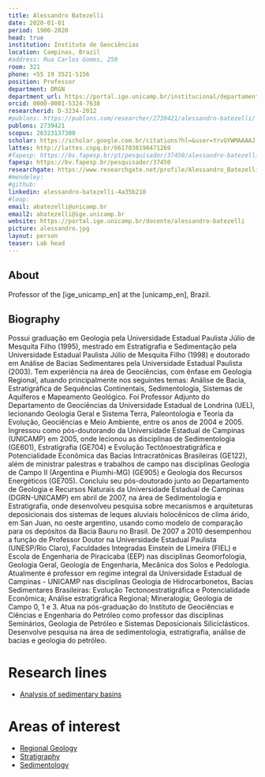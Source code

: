 ```yaml
---
title: Alessandro Batezelli
date: 2020-01-01
period: 1900-2020
head: true
institution: Instituto de Geociências
location: Campinas, Brazil
#address: Rua Carlos Gomes, 250
room: 321
phone: +55 19 3521-5156
position: Professor
department: DRGN
department_url: https://portal.ige.unicamp.br/institucional/departamentos/dgrn
orcid: 0000-0001-5324-7638
researcherid: D-3234-2012
#publons: https://publons.com/researcher/2739421/alessandro-batezelli/
publons: 2739421
scopus: 26323137300
scholar: https://scholar.google.com.br/citations?hl=&user=YrvGYWMAAAAJ
lattes: http://lattes.cnpq.br/6617038190471269
#fapesp: https://bv.fapesp.br/pt/pesquisador/37450/alessandro-batezelli/
fapesp: https://bv.fapesp.br/pesquisador/37450
researchgate: https://www.researchgate.net/profile/Alessandro_Batezelli
#mendeley:
#github:
linkedin: alessandro-batezelli-4a35b210
#loop:
email: abatezelli@unicamp.br
email2: abatezelli@ige.unicamp.br
website: https://portal.ige.unicamp.br/docente/alessandro-batezelli
picture: alessandro.jpg
layout: person
teaser: Lab head
---
```


## About

Professor of the [ige_unicamp_en] at the [unicamp_en], Brazil.

## Biography

Possui graduação em Geologia pela Universidade Estadual Paulista Júlio de Mesquita Filho (1995), mestrado em Estratigrafia e Sedimentação pela Universidade Estadual Paulista Júlio de Mesquita Filho (1998) e doutorado em Análise de Bacias Sedimentares pela Universidade Estadual Paulista (2003). Tem experiência na área de Geociências, com ênfase em Geologia Regional, atuando principalmente nos seguintes temas: Análise de Bacia, Estratigráfica de Sequências Continentais, Sedimentologia, Sistemas de Aquíferos e Mapeamento Geológico. Foi Professor Adjunto do Departamento de Geociências da Universidade Estadual de Londrina (UEL), lecionando Geologia Geral e Sistema Terra, Paleontologia e Teoria da Evolução, Geociências e Meio Ambiente, entre os anos de 2004 e 2005. Ingressou como pós-doutorando da Universidade Estadual de Campinas (UNICAMP) em 2005, onde lecionou as disciplinas de Sedimentologia (GE601), Estratigrafia (GE704) e Evolução Tectônoestratigráfica e Potencialidade Econômica das Bacias Intracratônicas Brasileiras (GE122), além de ministrar palestras e trabalhos de campo nas disciplinas Geologia de Campo II (Argentina e Piumhi-MG) (GE905) e Geologia dos Recursos Energéticos (GE705). Concluiu seu pós-doutorado junto ao Departamento de Geologia e Recursos Naturais da Universidade Estadual de Campinas (DGRN-UNICAMP) em abril de 2007, na área de Sedimentologia e Estratigrafia, onde desenvolveu pesquisa sobre mecanismos e arquiteturas deposicionais dos sistemas de leques aluviais holocênicos de clima árido, em San Juan, no oeste argentino, usando como modelo de comparação para os depósitos da Bacia Bauru no Brasil. De 2007 a 2010 desempenhou a função de Professor Doutor na Universidade Estadual Paulista (UNESP/Rio Claro), Faculdades Integradas Einstein de Limeira (FIEL) e Escola de Engenharia de Piracicaba (EEP) nas disciplinas Geomorfologia, Geologia Geral, Geologia de Engenharia, Mecânica dos Solos e Pedologia. Atualmente é professor em regime integral da Universidade Estadual de Campinas - UNICAMP nas disciplinas Geologia de Hidrocarbonetos, Bacias Sedimentares Brasileiras: Evolução Tectonoestratigráfica e Potencialidade Econômica; Análise estratigráfica Regional; Mineralogia; Geologia de Campo 0, 1 e 3. Atua na pós-graduação do Instituto de Geociências e Ciências e Engenharia do Petróleo como professor das disciplinas Seminários, Geologia de Petróleo e Sistemas Deposicionais Siliciclásticos. Desenvolve pesquisa na área de sedimentologia, estratigrafia, análise de bacias e geologia do petróleo.

# Research lines

<!--
   -* [Análise de bacias sedimentares](https://portal.ige.unicamp.br/linha-de-pesquisa/analise-de-bacias-sedimentares)
   -->

* [Analysis of sedimentary basins](https://portal.ige.unicamp.br/en/linha-de-pesquisa/analysis-sedimentary-basins)

# Areas of interest

<!--
   -* [Geologia Regional](https://portal.ige.unicamp.br/areas-de-interesse/geologia-regional)
   -* [Estratigrafia](https://portal.ige.unicamp.br/areas-de-interesse/estratigrafia)
   -* [Sedimentologia](https://portal.ige.unicamp.br/areas-de-interesse/sedimentologia)
   -->

* [Regional Geology](https://portal.ige.unicamp.br/en/areas-interest/regional-geology)
* [Stratigraphy](https://portal.ige.unicamp.br/en/areas-interest/stratigraphy)
* [Sedimentology](https://portal.ige.unicamp.br/en/areas-interest/sedimentology)
